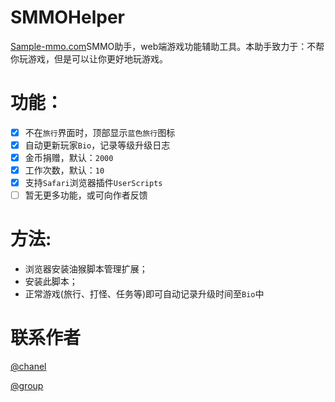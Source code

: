 # SMMOHelper

[Sample-mmo.com](www.simple-mmo.com)SMMO助手，web端游戏功能辅助工具。本助手致力于：不帮你玩游戏，但是可以让你更好地玩游戏。

# 功能：
- [x] 不在```旅行```界面时，顶部显示```蓝色旅行```图标
- [x] 自动更新玩家```Bio```，记录等级升级日志
- [x] 金币捐赠，默认：```2000```
- [x] 工作次数，默认：```10```
- [x] 支持```Safari```浏览器插件```UserScripts```
- [ ] 暂无更多功能，或可向作者反馈

# 方法:
- 浏览器安装油猴脚本管理扩展；
- 安装此脚本；
- 正常游戏(旅行、打怪、任务等)即可自动记录升级时间至```Bio```中

# 联系作者

[@chanel](https://t.me/tcbmqy)

[@group](https://t.me/tgbmqy)
